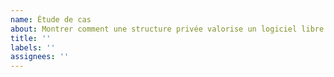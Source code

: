 ```yaml
---
name: Étude de cas
about: Montrer comment une structure privée valorise un logiciel libre issu de l'ESR
title: ''
labels: ''
assignees: ''
---
```


<!-- Nom du logiciel libre -->

<!-- Description courte de ce à quoi sert le logiciel -->

<!-- URL vers le site du logiciel libre -->

<!-- URL vers le code source du logiciel libre -->

<!-- URL de la structure privée portant le logiciel libre -->

<!-- Décrivez le contexte dans lequel a été développé le logiciel libre (année, laboratoire, université, etc.) (5 lignes maximum) -->

<!-- Indiquez comment la les structure(s) privée(s) le valorise aujourd'hui (5 lignes maximum) -->
